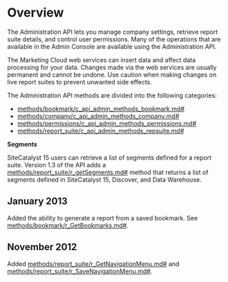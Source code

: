 # Overview

The Administration API lets you manage company settings, retrieve report suite details, and control user permissions. Many of the operations that are available in the Admin Console are available using the Administration API.

The Marketing Cloud web services can insert data and affect data processing for your data. Changes made via the web services are usually permanent and cannot be undone. Use caution when making changes on live report suites to prevent unwanted side effects.

The Administration API methods are divided into the following categories:

-   [methods/bookmark/c\_api\_admin\_methods\_bookmark.md\#](methods/bookmark/c_api_admin_methods_bookmark.md#) 
-   [methods/company/c\_api\_admin\_methods\_company.md\#](methods/company/c_api_admin_methods_company.md#) 
-   [methods/permissions/c\_api\_admin\_methods\_permissions.md\#](methods/permissions/c_api_admin_methods_permissions.md#) 
-   [methods/report\_suite/c\_api\_admin\_methods\_repsuite.md\#](methods/report_suite/c_api_admin_methods_repsuite.md#) 

**Segments** 

SiteCatalyst 15 users can retrieve a list of segments defined for a report suite. Version 1.3 of the API adds a [methods/report\_suite/r\_getSegments.md\#](methods/report_suite/r_getSegments.md#) method that returns a list of segments defined in SiteCatalyst 15, Discover, and Data Warehouse.

## January 2013

Added the ability to generate a report from a saved bookmark. See [methods/bookmark/r\_GetBookmarks.md\#](methods/bookmark/r_GetBookmarks.md#).

## November 2012

Added [methods/report\_suite/r\_GetNavigationMenu.md\#](methods/report_suite/r_GetNavigationMenu.md#) and [methods/report\_suite/r\_SaveNavigationMenu.md\#](methods/report_suite/r_SaveNavigationMenu.md#).

